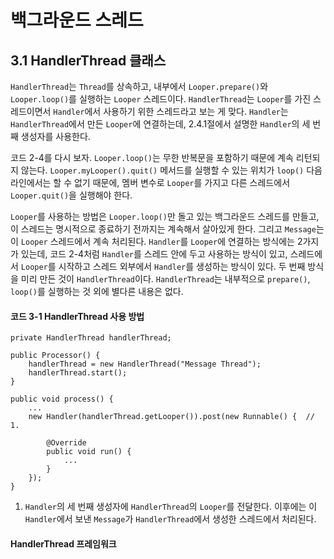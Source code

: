 # 백그라운드 스레드
## 3.1 HandlerThread 클래스
`HandlerThread`는 `Thread`를 상속하고, 내부에서 `Looper.prepare()`와 `Looper.loop()`를 실행하는 `Looper` 스레드이다. `HandlerThread`는 `Looper`를 가진 스레드이면서 `Handler`에서 사용하기 위한 스레드라고 보는 게 맞다. `Handler`는 `HandlerThread`에서 만든 `Looper`에 연결하는데, 2.4.1절에서 설명한 `Handler`의 세 번째 생성자를 사용한다.

코드 2-4를 다시 보자. `Looper.loop()`는 무한 반복문을 포함하기 때문에 계속 리턴되지 않는다. `Looper.myLooper().quit()` 메서드를 실행할 수 있는 위치가 `loop()` 다음 라인에서는 할 수 없기 때문에, 멤버 변수로 `Looper`를 가지고 다른 스레드에서 `Looper.quit()`을 실행해야 한다.

`Looper`를 사용하는 방법은 `Looper.loop()`만 돌고 있는 백그라운드 스레드를 만들고, 이 스레드는 명시적으로 종료하기 전까지는 계속해서 살아있게 한다. 그리고 `Message`는 이 `Looper` 스레드에서 계속 처리된다. `Handler`를 `Looper`에 연결하는 방식에는 2가지가 있는데, 코드 2-4처럼 `Handler`를 스레드 안에 두고 사용하는 방식이 있고, 스레드에서 `Looper`를 시작하고 스레드 외부에서 `Handler`를 생성하는 방식이 있다. 두 번째 방식을 미리 만든 것이 `HandlerThread`이다. `HandlerThread`는 내부적으로 `prepare()`, `loop()`를 실행하는 것 외에 별다른 내용은 없다.

#### 코드 3-1 HandlerThread 사용 방법
```
private HandlerThread handlerThread;

public Processor() {
    handlerThread = new HandlerThread("Message Thread");
    handlerThread.start();
}

public void process() {
    ...
    new Handler(handlerThread.getLooper()).post(new Runnable() {  // 1.
    
        @Override
        public void run() {
            ...
        }
    });
}
```

1. `Handler`의 세 번째 생성자에 `HandlerThread`의 `Looper`를 전달한다. 이후에는 이 `Handler`에서 보낸 `Message`가 `HandlerThread`에서 생성한 스레드에서 처리된다.

#### HandlerThread 프레임워크 

